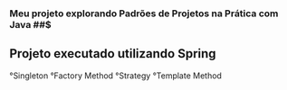 ### Meu projeto explorando Padrões de Projetos na Prática com Java ##$

## Projeto executado utilizando Spring ##
°Singleton
°Factory Method
°Strategy 
°Template Method
